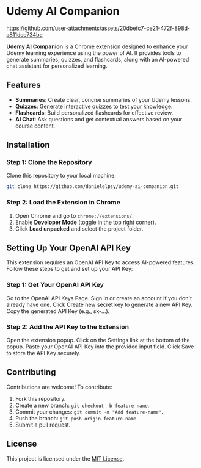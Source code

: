 
# Udemy AI Companion


https://github.com/user-attachments/assets/20dbefc7-ce21-472f-898d-a811dcc734be



**Udemy AI Companion** is a Chrome extension designed to enhance your Udemy learning experience using the power of AI. It provides tools to generate summaries, quizzes, and flashcards, along with an AI-powered chat assistant for personalized learning.

## Features
- **Summaries**: Create clear, concise summaries of your Udemy lessons.
- **Quizzes**: Generate interactive quizzes to test your knowledge.
- **Flashcards**: Build personalized flashcards for effective review.
- **AI Chat**: Ask questions and get contextual answers based on your course content.

## Installation

### Step 1: Clone the Repository
Clone this repository to your local machine:
```bash
git clone https://github.com/danielelpsy/udemy-ai-companion.git
```

### Step 2: Load the Extension in Chrome
1. Open Chrome and go to `chrome://extensions/`.
2. Enable **Developer Mode** (toggle in the top right corner).
3. Click **Load unpacked** and select the project folder.

## Setting Up Your OpenAI API Key
This extension requires an OpenAI API Key to access AI-powered features. Follow these steps to get and set up your API Key:

### Step 1: Get Your OpenAI API Key
Go to the OpenAI API Keys Page.
Sign in or create an account if you don't already have one.
Click Create new secret key to generate a new API Key.
Copy the generated API Key (e.g., sk-...).

### Step 2: Add the API Key to the Extension
Open the extension popup.
Click on the Settings link at the bottom of the popup.
Paste your OpenAI API Key into the provided input field.
Click Save to store the API Key securely.

## Contributing
Contributions are welcome! To contribute:
1. Fork this repository.
2. Create a new branch: `git checkout -b feature-name`.
3. Commit your changes: `git commit -m "Add feature-name"`.
4. Push the branch: `git push origin feature-name`.
5. Submit a pull request.

## License
This project is licensed under the [MIT License](LICENSE).
